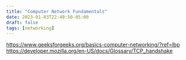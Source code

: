 ```yaml
---
title: "Computer Network Fundamentals"
date: 2023-01-03T22:49:50-05:00
draft: false
tags: [networking]
---
```


https://www.geeksforgeeks.org/basics-computer-networking/?ref=lbp
https://developer.mozilla.org/en-US/docs/Glossary/TCP_handshake
